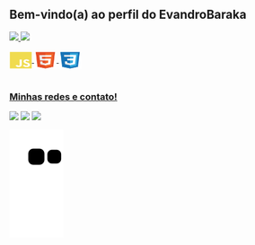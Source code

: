 ## Bem-vindo(a) ao perfil do EvandroBaraka

<div>
  <a href="https://github.com/EvandroBaraka">
  <img height="180em" src="https://github-readme-stats.vercel.app/api?username=EvandroBaraka&show_icons=true&theme=dark&include_all_commits=true&count_private=true"/>
  <img height="180em" src="https://github-readme-stats.vercel.app/api/top-langs/?username=EvandroBaraka&layout=compact&langs_count=6&theme=dark"/>
</div>
<div style="display: inline_block"><br>
  <img align="center" alt="Js" height="30" width="40" src="https://raw.githubusercontent.com/devicons/devicon/master/icons/javascript/javascript-plain.svg">
  <img align="center" alt="HTML" height="30" width="40" src="https://raw.githubusercontent.com/devicons/devicon/master/icons/html5/html5-original.svg">
  <img align="center" alt="CSS" height="30" width="40" src="https://raw.githubusercontent.com/devicons/devicon/master/icons/css3/css3-original.svg">
</div>
 
 <br>
 
  ### Minhas redes e contato!
 
<div> 
  <a href="https://www.facebook.com/evandro.passaiaze/" target="_blank"><img src="https://img.shields.io/badge/-Facebook-blue?style=for-the-badge&logo=facebook&logoColor=white" target="_blank"></a>
  <a href = "mailto:evandrobaraka@gmail.com"><img src="https://img.shields.io/badge/-Gmail-%23333?style=for-the-badge&logo=gmail&logoColor=white" target="_blank"></a>
  <a href="https://www.linkedin.com/in/evandro-passaia-62b9a5269/" target="_blank"><img src="https://img.shields.io/badge/-LinkedIn-%230077B5?style=for-the-badge&logo=linkedin&logoColor=white" target="_blank"></a> 
 
  ![Snake animation](https://github.com/EvandroBaraka/EvandroBaraka/blob/output/github-contribution-grid-snake.svg)

</div>
